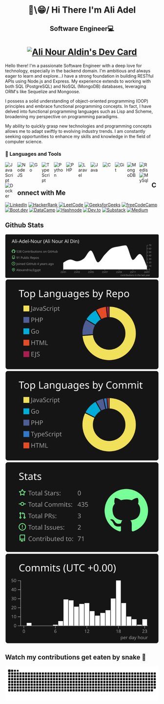 <h1 align="center">🎸\😁/ Hi There I'm Ali Adel </h1>
<h2 align="center">Software Engineer💻</h2>



<h1 align="center">
  <!--<img src="https://media.giphy.com/media/QuIxFwQo0RMT1tASlV/giphy.gif" alt="Animated GIF"> -->
<a href="https://app.daily.dev/alinouraldin"><img src="https://api.daily.dev/devcards/57fa51bb4f564956b0a567ae778e7c12.png?r=hxv" width="400" alt="Ali Nour Aldin's Dev Card"/></a>
</h1>


Hello there! I'm a passionate Software Engineer with a deep love for technology, especially in the backend domain. I'm ambitious and always eager to learn and explore...I have a strong foundation in building RESTful APIs using Node.js and Express. My experience extends to working with both SQL (PostgreSQL) and NoSQL (MongoDB) databases, leveraging ORM's like Sequelize and Mongoose.

I possess a solid understanding of object-oriented programming (OOP) principles and embrace functional programming concepts. In fact, I have delved into functional programming languages such as Lisp and Scheme, broadening my perspective on programming paradigms.

My ability to quickly grasp new technologies and programming concepts allows me to adapt swiftly to evolving industry trends. I am constantly seeking opportunities to enhance my skills and knowledge in the field of computer science.

   <p align="left">

### 🧰 Languages and Tools
 <img align="left" alt="JavaScript" width="30px" style="padding-right:10px;" src="https://cdn.jsdelivr.net/gh/devicons/devicon/icons/javascript/javascript-plain.svg" />
  <img align="left" alt="NodeJS" width="30px" style="padding-right:10px;" src="https://cdn.jsdelivr.net/gh/devicons/devicon/icons/nodejs/nodejs-original.svg" />
  <img align="left" alt="Go" width="30px" style="padding-right:10px;" src="https://cdn.jsdelivr.net/gh/devicons/devicon/icons/go/go-original.svg" />
<img align="left" alt="TypeScript" width="30px" style="padding-right:10px;" src="https://cdn.jsdelivr.net/gh/devicons/devicon/icons/typescript/typescript-plain.svg" />
<img align="left" alt="Python" width="30px" style="padding-right:10px;" src="https://cdn.jsdelivr.net/gh/devicons/devicon/icons/python/python-plain.svg" />
<img align="left" alt="PHP" width="30px" style="padding-right:10px;" src="https://cdn.jsdelivr.net/gh/devicons/devicon/icons/php/php-original.svg" />
<img align="left" alt="Laravel" width="30px" style="padding-right:10px;" src="https://cdn.jsdelivr.net/gh/devicons/devicon/icons/laravel/laravel-plain-wordmark.svg" />
<img align="left" alt="Java" width="30px" style="padding-right:10px;" src="https://cdn.jsdelivr.net/gh/devicons/devicon/icons/java/java-original.svg" />
<img align="left" alt="C" width="30px" style="padding-right:10px;" src="https://cdn.jsdelivr.net/gh/devicons/devicon/icons/c/c-original.svg" />
<img align="left" alt="Git" width="30px" style="padding-right:10px;" src="https://cdn.jsdelivr.net/gh/devicons/devicon/icons/git/git-original.svg" />
<img align="left" alt="MongoDB" width="30px" style="padding-right:10px;" src="https://cdn.jsdelivr.net/gh/devicons/devicon/icons/mongodb/mongodb-plain.svg" />
<img align="left" alt="Redis" width="30px" style="padding-right:10px;" src="https://cdn.jsdelivr.net/gh/devicons/devicon/icons/redis/redis-plain.svg" />
<img align="left" alt="MySql" width="30px" style="padding-right:10px;" src="https://cdn.jsdelivr.net/gh/devicons/devicon/icons/mysql/mysql-plain.svg" />
<img align="left" alt="Docker" width="30px" style="padding-right:10px;" src="https://cdn.jsdelivr.net/gh/devicons/devicon/icons/docker/docker-plain.svg" />

<br />
   <br/>




## Connect with Me

[![LinkedIn](https://img.shields.io/badge/LinkedIn-Ali%20Adel-blue?logo=linkedin)](https://www.linkedin.com/in/ali-nour-al-din-1013b0199/)
[![HackerRank](https://img.shields.io/badge/HackerRank-Ali_NourAlDin-2EC866?logo=hackerrank)](https://www.hackerrank.com/Ali_NourAlDin)
[![LeetCode](https://img.shields.io/badge/LeetCode-alinouraldin-FFA116?logo=leetcode)](https://leetcode.com/alinouraldin/)
[![GeeksforGeeks](https://img.shields.io/badge/GeeksforGeeks-aliiiadel-0F9D58?logo=geeksforgeeks)](https://auth.geeksforgeeks.org/user/aliiiadel/)
[![freeCodeCamp](https://img.shields.io/badge/freeCodeCamp-ali007-0A0A23?logo=freecodecamp)](https://www.freecodecamp.org/ali007)
[![Boot.dev](https://img.shields.io/badge/Boot.dev-colorlessaffect21-FA5833?logo=bootstrap)](https://boot.dev/u/ali_nour_aldin)
[![DataCamp](https://img.shields.io/badge/DataCamp-AliNourAlDin-03EF62?logo=datacamp)](https://app.datacamp.com/profile/AliNourAlDin)
[![Hashnode](https://img.shields.io/badge/Hashnode-ali007-2962FF?logo=hashnode)](https://hashnode.com/@ali007)
[![Dev.to](https://img.shields.io/badge/Dev.to-aliadelnour-000000?logo=dev.to)](https://dev.to/aliadelnour)
[![Substack](https://img.shields.io/badge/Substack-alinouraldin-51C7EF?logo=substack)](https://substack.com/@alinouraldin)
[![Medium](https://img.shields.io/badge/Medium-aliiiadel841-12100E?logo=medium)](https://medium.com/@aliiiadel841)



<h2>Github Stats</h2>

[![](https://raw.githubusercontent.com/Ali-Adel-Nour/Theme/master/profile-summary-card-output/dark/0-profile-details.svg)](https://github.com/vn7n24fzkq/github-profile-summary-cards)
[![](https://raw.githubusercontent.com/Ali-Adel-Nour/Theme/master/profile-summary-card-output/dark/1-repos-per-language.svg)](https://github.com/vn7n24fzkq/github-profile-summary-cards) [![](https://raw.githubusercontent.com/Ali-Adel-Nour/Theme/master/profile-summary-card-output/dark/2-most-commit-language.svg)](https://github.com/vn7n24fzkq/github-profile-summary-cards)
[![](https://raw.githubusercontent.com/Ali-Adel-Nour/Theme/master/profile-summary-card-output/dark/3-stats.svg)](https://github.com/vn7n24fzkq/github-profile-summary-cards) [![](https://raw.githubusercontent.com/Ali-Adel-Nour/Theme/master/profile-summary-card-output/dark/4-productive-time.svg)](https://github.com/vn7n24fzkq/github-profile-summary-cards)


## Watch my contributions get eaten by snake 🐍

<!-- Contribution Snake -->
<picture>
  <source
    media="(prefers-color-scheme: dark)"
    srcset="https://raw.githubusercontent.com/platane/snk/output/github-contribution-grid-snake-dark.svg"
  />
  <source
    media="(prefers-color-scheme: light)"
    srcset="https://raw.githubusercontent.com/platane/snk/output/github-contribution-grid-snake.svg"
  />
  <img
    alt="github contribution grid snake animation"
    src="https://raw.githubusercontent.com/platane/snk/output/github-contribution-grid-snake.svg"
  />
</picture>


